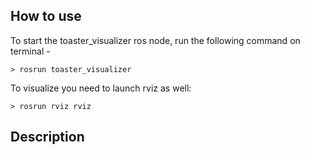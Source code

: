 ## How to use
To start the toaster_visualizer ros node, run the following command on terminal -

```shell
> rosrun toaster_visualizer
```

To visualize you need to launch rviz as well:

```shell
> rosrun rviz rviz
```

## Description